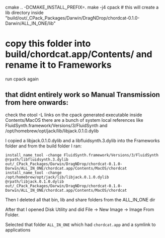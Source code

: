 cmake .. -DCMAKE_INSTALL_PREFIX=.
make -j4
cpack # this will create a lib directory inside "build/out/_CPack_Packages/Darwin/DragNDrop/chordcat-0.1.0-Darwin/ALL_IN_ONE/lib"
# copy this folder into build/chordcat.app/Contents/ and rename it to Frameworks
run cpack again

## that didnt entirely work so Manual Transmission from here onwards:
check the otool -L links on the cpack generated executable inside Contents/MacOS
there are a bunch of system local references like FluidSynth.framework/Versions/3/FluidSynth 
and /opt/homebrew/opt/jack/lib/libjack.0.1.0.dylib

I copied a libjack.0.1.0.dylib and a libfluidsynth.3.dylib into the Frameworks folder and
from the build folder I ran:

`install_name_tool -change FluidSynth.framework/Versions/3/FluidSynth @rpath/libfluidsynth.3.dylib out/_CPack_Packages/Darwin/DragNDrop/chordcat-0.1.0-Darwin/ALL_IN_ONE/chordcat.app/Contents/MacOS/chordcat`
`install_name_tool -change /opt/homebrew/opt/jack/lib/libjack.0.1.0.dylib @rpath/libjack.0.1.0.dylib out/_CPack_Packages/Darwin/DragNDrop/chordcat-0.1.0-Darwin/ALL_IN_ONE/chordcat.app/Contents/MacOS/chordcat`

Then I deleted all that bin, lib and share folders from the ALL_IN_ONE dir

After that I opened Disk Utility and did File -> New Image -> Image From Folder.

Selected that folder `ALL_IN_ONE` which had `chordcat.app` and a symlink to applications
